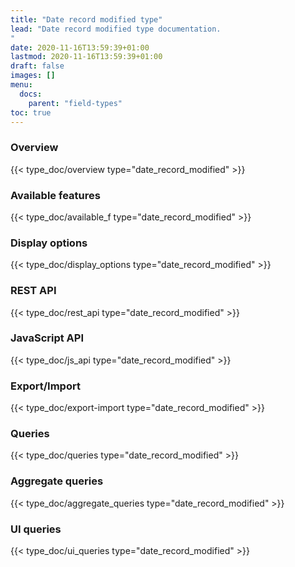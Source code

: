 ```yaml
---
title: "Date record modified type"
lead: "Date record modified type documentation.
"
date: 2020-11-16T13:59:39+01:00
lastmod: 2020-11-16T13:59:39+01:00
draft: false
images: []
menu:
  docs:
    parent: "field-types"
toc: true
---
```


### Overview
{{< type_doc/overview type="date_record_modified" >}}

### Available features
{{< type_doc/available_f type="date_record_modified" >}}

### Display options 
{{< type_doc/display_options type="date_record_modified" >}}

### REST API 
{{< type_doc/rest_api type="date_record_modified" >}}

### JavaScript API
{{< type_doc/js_api type="date_record_modified" >}}

### Export/Import
{{< type_doc/export-import type="date_record_modified" >}}

### Queries 
{{< type_doc/queries type="date_record_modified" >}}

### Aggregate queries
{{< type_doc/aggregate_queries type="date_record_modified" >}}

### UI queries
{{< type_doc/ui_queries type="date_record_modified" >}}

